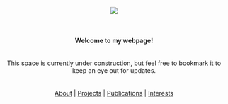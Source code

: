 <p align="center">
  <img src="https://www.outlookindia.com/outlooktraveller/public/uploads/2018/06/Forest-Dirang-Arunachal-Pradesh.jpg">
  <br><br><br><br>
  <b>Welcome to my webpage!</b><br><br><br>
  <a>This space is currently under construction, but feel free to bookmark it to keep an eye out for updates. </a><br><br><br>
  <a href="#">About</a> |
  <a href="#">Projects</a> |
  <a href="#">Publications</a> | 
  <a href="#">Interests</a>

</p>

